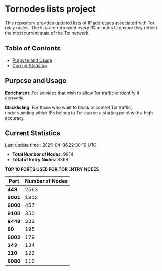 # Tornodes lists project

This repository provides updated lists of IP addresses associated with Tor relay nodes. The lists are refreshed every 30 minutes to ensure they reflect the most current state of the Tor network.

## Table of Contents

- [Purpose and Usage](#purpose-and-usage)
- [Current Statistics](#current-statistics)


## Purpose and Usage

**Enrichment**: For services that wish to allow Tor traffic or identify it correctly.

**Blacklisting**: For those who want to block or control Tor traffic, understanding which IPs belong to Tor can be a starting point with a high accuracy.

## Current Statistics

Last update time : 2025-04-06 22:30:10 UTC

- **Total Number of Nodes**: 9954
- **Total of Entry Nodes**: 8368

**TOP 10 PORTS USED FOR TOR ENTRY NODES**

| **Port** | **Number of Nodes** |
|------|-----------------|
| **443**   | 2563  |
| **9001**   | 1912  |
| **9000**   | 457  |
| **9100**   | 350  |
| **8443**   | 223  |
| **80**   | 195  |
| **9002**   | 179  |
| **143**   | 134  |
| **110**   | 122  |
| **8080**   | 110  |

